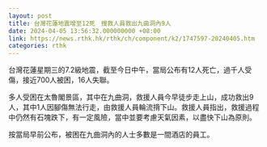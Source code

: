```yaml
---
layout: post
title: 台灣花蓮地震增至12死　搜救人員救出九曲洞內9人
date: 2024-04-05 13:56:32.000000000 +08:00
link: https://news.rthk.hk/rthk/ch/component/k2/1747597-20240405.htm
categories: rthk
---
```


台灣花蓮星期三的7.2級地震，截至今日中午，當局公布有12人死亡，過千人受傷，接近700人被困，16人失聯。

多人受困在太魯閣景區，其中在九曲洞，救援人員今早徒步走上山，成功救出9人，其中1人因腳傷無法行走，由救援人員輪流揹下山。救援人員指出，救援過程中仍然有石塊跌下，有一定風險，當中並要考慮天氣因素，以盡快下山為原則。

按當局早前公布，被困在九曲洞內的人士多數是一間酒店的員工。
